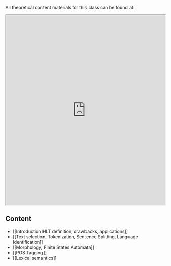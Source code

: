 All theoretical content materials for this class can be found at:
<iframe 
		height = 600
		width = 100%
		padding = 0 0
		margin = 0 0
        src="https://www.cs.upc.edu/~turmo/ihlt/IHLT.html">
</iframe>


## Content
- [[Introduction HLT definition, drawbacks, applications]]
- [[Text selection, Tokenization, Sentence Splitting, Language Identification]]
- [[Morphology, Finite States Automata]]
- [[POS Tagging]]
- [[Lexical semantics]]
